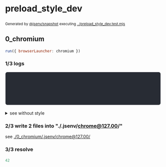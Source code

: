 # preload_style_dev

<sub>
  Generated by <a href="https://github.com/jsenv/core/tree/main/packages/independent/snapshot">@jsenv/snapshot</a> executing <a href="../preload_style_dev.test.mjs">../preload_style_dev.test.mjs</a>
</sub>

## 0_chromium

```js
run({ browserLauncher: chromium })
```

### 1/3 logs

![img](0_chromium/log_group.svg)

<details>
  <summary>see without style</summary>

```console
⠋ start dev server
✔ start dev server (done in <X> second)

- http://localhost
- http://[::1]

```

</details>


### 2/3 write 2 files into "./.jsenv/chrome@127.00/"

see [./0_chromium/.jsenv/chrome@127.00/](./0_chromium/.jsenv/chrome@127.00/)

### 3/3 resolve

```js
42
```